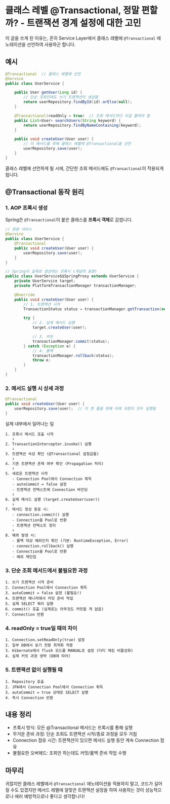 # 클래스 레벨 @Transactional, 정말 편할까? - 트랜잭션 경계 설정에 대한 고민

이 글을 쓰게 된 이유는, 흔히 Service Layer에서 클래스 레벨에 `@Transactional` 애노테이션을 선언하여 사용하곤 합니다.

## 예시

```java
@Transactional  // 클래스 레벨에 선언
@Service
public class UserService {

    public User getUser(Long id) {
        // 단순 조회인데도 쓰기 트랜잭션이 생성됨
        return userRepository.findById(id).orElse(null);
    }

    @Transactional(readOnly = true)  // 조회 메서드마다 이걸 붙여야 함
    public List<User> searchUsers(String keyword) {
        return userRepository.findByNameContaining(keyword);
    }

    public void createUser(User user) {
        // 이 메서드를 위해 클래스 레벨에 @Transactional을 선언
        userRepository.save(user);
    }
}
```

클래스 레벨에 선언하게 될 시에, 간단한 조회 메서드에도 `@Transactional`이 적용되게 됩니다.

## @Transactional 동작 원리

### 1. AOP 프록시 생성

Spring은 `@Transactional`이 붙은 클래스를 **프록시 객체**로 감쌉니다.

```java
// 원본 서비스
@Service
public class UserService {
    @Transactional
    public void createUser(User user) {
        userRepository.save(user);
    }
}

// Spring이 실제로 생성하는 프록시 (개념적 표현)
public class UserService$$SpringProxy extends UserService {
    private UserService target;
    private PlatformTransactionManager transactionManager;

    @Override
    public void createUser(User user) {
        // 1. 트랜잭션 시작
        TransactionStatus status = transactionManager.getTransaction(new DefaultTransactionDefinition());

        try {
            // 2. 실제 메서드 실행
            target.createUser(user);

            // 3. 커밋
            transactionManager.commit(status);
        } catch (Exception e) {
            // 4. 롤백
            transactionManager.rollback(status);
            throw e;
        }
    }
}
```

### 2. 메서드 실행 시 상세 과정

```java
@Transactional
public void createUser(User user) {
    userRepository.save(user);  // 이 한 줄을 위해 아래 과정이 모두 실행됨
}
```

실제 내부에서 일어나는 일

```
1. 프록시 메서드 호출 시작
   ↓
2. TransactionInterceptor.invoke() 실행
   ↓
3. 트랜잭션 속성 확인 (@Transactional 설정값들)
   ↓
4. 기존 트랜잭션 존재 여부 확인 (Propagation 처리)
   ↓
5. 새로운 트랜잭션 시작
   - Connection Pool에서 Connection 획득
   - autoCommit = false 설정
   - 트랜잭션 컨텍스트에 Connection 바인딩
   ↓
6. 실제 메서드 실행 (target.createUser(user))
   ↓
7. 메서드 정상 종료 시:
   - connection.commit() 실행
   - Connection을 Pool로 반환
   - 트랜잭션 컨텍스트 정리
   ↓
8. 예외 발생 시:
   - 롤백 대상 예외인지 확인 (기본: RuntimeException, Error)
   - connection.rollback() 실행
   - Connection을 Pool로 반환
   - 예외 재던짐
```

### 3. 단순 조회 메서드에서 불필요한 과정

```
1. 쓰기 트랜잭션 시작 준비
2. Connection Pool에서 Connection 획득
3. autoCommit = false 설정 (불필요!)
4. 트랜잭션 매니저에서 커밋 준비 작업
5. 실제 SELECT 쿼리 실행
6. commit() 호출 (실제로는 아무것도 커밋할 게 없음)
7. Connection 반환
```

### 4. readOnly = true일 때의 차이

```
1. Connection.setReadOnly(true) 설정
2. 일부 DB에서 읽기 전용 최적화 적용
3. Hibernate에서 flush 모드를 MANUAL로 설정 (더티 체킹 비활성화)
4. 실제 커밋 과정 생략 (DB에 따라)
```

### 5. 트랜잭션 없이 실행될 때

```
1. Repository 호출
2. JPA에서 Connection Pool에서 Connection 획득
3. autoCommit = true 상태로 SELECT 실행
4. 즉시 Connection 반환
```

## 내용 정리

- 프록시 방식: 모든 @Transactional 메서드는 프록시를 통해 실행
- 무거운 준비 과정: 단순 조회도 트랜잭션 시작/종료 과정을 모두 거침
- Connection 점유 시간: 트랜잭션이 있으면 메서드 실행 동안 계속 Connection 점유
- 불필요한 오버헤드: 조회만 하는데도 커밋/롤백 준비 작업 수행

## 마무리

귀찮지만 클래스 레벨에서 `@Transactional` 애노테이션을 적용하지 말고, 코드가 길어질 수도 있겠지만 메서드 레벨에 알맞은 트랜잭션 설정을 하여 사용하는 것이 성능적으로나 에러 예방적으로나 좋다고 생각합니다!
